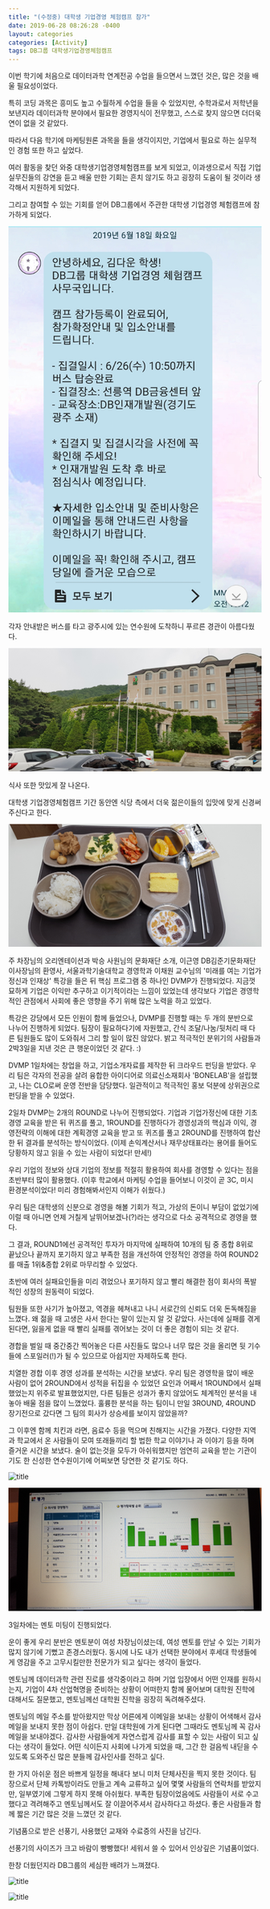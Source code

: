 ```yaml
---
title: "(수정중) 대학생 기업경영 체험캠프 참가"
date: 2019-06-28 08:26:28 -0400
layout: categories
categories: [Activity]
tags: DB그룹 대학생기업경영체험캠프
---
```


이번 학기에 처음으로 데이터과학 연계전공 수업을 들으면서 느꼈던 것은, 많은 것을 배울 필요성이었다.

특히 코딩 과목은 흥미도 높고 수월하게 수업을 들을 수 있었지만, 수학과로서 저학년을 보낸지라 데이터과학 분야에서 필요한 경영지식이 전무했고, 스스로 찾지 않으면 더더욱 연이 없을 것 같았다. 

따라서 다음 학기에 마케팅원론 과목을 들을 생각이지만, 기업에서 필요로 하는 실무적인 경험 또한 하고 싶었다.

여러 활동을 찾던 와중 대학생기업경영체험캠프를 보게 되었고, 이과생으로서 직접 기업 실무진들의 강연을 듣고 배울 만한 기회는 흔치 않기도 하고 굉장히 도움이 될 것이라 생각해서 지원하게 되었다.

그리고 참여할 수 있는 기회를 얻어 DB그룹에서 주관한 대학생 기업경영 체험캠프에 참가하게 되었다.

![title](/img/DB문자.jpg)

각자 안내받은 버스를 타고 광주시에 있는 연수원에 도착하니 푸르른 경관이 아름다웠다.

![title](/img/DB경관.jpg)

식사 또한 맛있게 잘 나온다.

대학생 기업경영체험캠프 기간 동안엔 식당 측에서 더욱 젊은이들의 입맛에 맞게 신경써주신다고 한다.

![title](/img/DB_식사.jpg)

주 차장님의 오리엔테이션과 박승 사원님의 문화재단 소개, 이근영 DB김준기문화재단 이사장님의 환영사, 서울과학기술대학교 경영학과 이채원 교수님의 '미래를 여는 기업가정신과 인재상' 특강을 들은 뒤 핵심 프로그램 중 하나인 DVMP가 진행되었다.
지금껏 묘하게 기업은 이익만 추구하고 이기적이라는 느낌이 있었는데 생각보다 기업은 경영학적인 관점에서 사회에 좋은 영향을 주기 위해 많은 노력을 하고 있었다.

특강은 강당에서 모든 인원이 함께 들었으나, DVMP를 진행할 때는 두 개의 분반으로 나누어 진행하게 되었다. 팀장이 필요하다기에 자원했고, 간식 조달/나눔/뒷처리 때 다른 팀원들도 많이 도와줘서 그리 할 일이 많진 않았다. 밝고 적극적인 분위기의 사람들과 2박3일을 지낸 것은 큰 행운이었던 것 같다. :)

DVMP 1일차에는 창업을 하고, 기업소개자료를 제작한 뒤 크라우드 펀딩을 받았다. 우리 팀은 각자의 전공을 살려 융합한 아이디어로 의료신소재회사 'BONELAB'을 설립했고, 나는 CLO로써 운영 전반을 담당했다. 일관적이고 적극적인 홍보 덕분에 상위권으로 펀딩을 받을 수 있었다.

2일차 DVMP는 2개의 ROUND로 나누어 진행되었다. 기업과 기업가정신에 대한 기초경영 교육을 받은 뒤 퀴즈를 풀고, 1ROUND를 진행하다가 경영성과의 핵심과 이익, 경영전략의 이해에 대한 계획경영 교육을 받고 또 퀴즈를 풀고 2ROUND를 진행하여 합산한 뒤 결과를 분석하는 방식이었다. (이제 손익계산서나 재무상태표라는 용어를 들어도 당황하지 않고 읽을 수 있는 사람이 되었다! 만세!)

우리 기업의 정보와 상대 기업의 정보를 적절히 활용하여 회사를 경영할 수 있다는 점을 초반부터 많이 활용했다. (이후 학교에서 마케팅 수업을 들어보니 이것이 곧 3C, 미시 환경분석이었다! 미리 경험해봐서인지 이해가 쉬웠다.)

우리 팀은 대학생의 신분으로 경영을 해볼 기회가 적고, 가상의 돈이니 부담이 없었기에 이럴 때 아니면 언제 거칠게 날뛰어보겠나(?)라는 생각으로 다소 공격적으로 경영을 했다.

그 결과, ROUND1에선 공격적인 투자가 마지막에 실패하여 10개의 팀 중 종합 8위로 끝났으나 끝까지 포기하지 않고 부족한 점을 개선하여 안정적인 경영을 하여 ROUND2를 매출 1위&종합 2위로 마무리할 수 있었다.

초반에 여러 실패요인들을 미리 겪었으나 포기하지 않고 빨리 해결한 점이 회사의 폭발적인 성장의 원동력이 되었다.

팀원들 또한 사기가 높아졌고, 역경을 헤쳐내고 나니 서로간의 신뢰도 더욱 돈독해짐을 느꼈다. 왜 젊을 때 고생은 사서 한다는 말이 있는지 알 것 같았다. 사는데에 실패를 겪게 된다면, 잃을게 없을 때 빨리 실패를 겪어보는 것이 더 좋은 경험이 되는 것 같다.

경합을 벌일 때 중간중간 찍어놓은 다른 사진들도 많으나 너무 많은 것을 올리면 뒷 기수들에 스포일러(!)가 될 수 있으므로 아쉽지만 자제하도록 한다.

치열한 경합 이후 경영 성과를 분석하는 시간을 보냈다. 우리 팀은 경영학을 많이 배운 사람이 없어 2ROUND에서 성적을 뒤집을 수 있었던 요인과 어째서 1ROUND에서 실패했었는지 위주로 발표했었지만, 다른 팀들은 성과가 좋지 않았어도 체계적인 분석을 내놓아 배울 점을 많이 느꼈었다. 훌륭한 분석을 하는 팀이니 만일 3ROUND, 4ROUND 장기전으로 갔다면 그 팀의 회사가 상승세를 보이지 않았을까?

그 이후엔 함께 치킨과 라면, 음료수 등을 먹으며 친해지는 시간을 가졌다. 다양한 지역과 학교에서 온 사람들이 모여 또래들끼리 할 법한 학교 이야기나 과 이야기 등을 하며 즐거운 시간을 보냈다. 술이 없는것을 모두가 아쉬워했지만 엄연히 교육을 받는 기관이기도 한 신성한 연수원이기에 어찌보면 당연한 것 같기도 하다.

![title](/img/DB_매출.jpg)

![title](/img/DB_최종결과.jpg)


3일차에는 멘토 미팅이 진행되었다.

운이 좋게 우리 분반은 멘토분이 여성 차장님이셨는데, 여성 멘토를 만날 수 있는 기회가 많지 않기에 기뻤고 존경스러웠다. 동시에 나도 내가 선택한 분야에서 후세대 학생들에게 영감을 주고 고무시킬만한 전문가가 되고 싶다는 생각이 들었다.

멘토님께 데이터과학 관련 진로를 생각중이라고 하며 기업 입장에서 어떤 인재를 원하시는지, 기업이 4차 산업혁명을 준비하는 상황이 어떠한지 함께 물어보며 대학원 진학에 대해서도 질문했고, 멘토님께선 대학원 진학을 굉장히 독려해주셨다.

멘토님의 메일 주소를 받아왔지만 막상 어른에게 이메일을 보내는 상황이 어색해서 감사 메일을 보내지 못한 점이 아쉽다. 만일 대학원에 가게 된다면 그때라도 멘토님께 꼭 감사 메일을 보내야겠다. 감사한 사람들에게 자연스럽게 감사를 표할 수 있는 사람이 되고 싶다는 생각이 들었다. 어떤 식이든지 사회에 나가게 되었을 때, 그간 한 걸음씩 내딛을 수 있도록 도와주신 많은 분들께 감사인사를 전하고 싶다.

한 가지 아쉬운 점은 바쁘게 일정을 해내다 보니 미처 단체사진을 찍지 못한 것이다. 팀장으로서 단체 카톡방이라도 만들고 계속 교류하고 싶어 몇몇 사람들의 연락처를 받았지만, 일부였기에 그렇게 하지 못해 아쉬웠다. 부족한 팀장이었음에도 사람들이 서로 수고했다고 격려해주고 멘토님께서도 잘 이끌어주셔서 감사하다고 하셨다. 좋은 사람들과 함께 짧은 기간 많은 것을 느꼈던 것 같다.

기념품으로 받은 선풍기, 사용했던 교재와 수료증의 사진을 남긴다.

선풍기의 사이즈가 크고 바람이 빵빵했다! 세워서 쓸 수 있어서 인상깊은 기념품이었다.

한창 더웠던지라 DB그룹의 세심한 배려가 느껴졌다.

![title](/img/DB1jpg)

![title](/img/DB_수료증.jpg)


